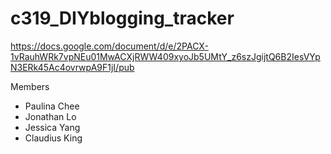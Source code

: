 # c319_DIYblogging_tracker

https://docs.google.com/document/d/e/2PACX-1vRauhWRk7vpNEu01MwACXjRWW409xyoJb5UMtY_z6szJgijtQ6B2IesVYpN3ERk45Ac4ovrwpA9F1jI/pub

Members 
- Paulina Chee
- Jonathan Lo
- Jessica Yang
- Claudius King
